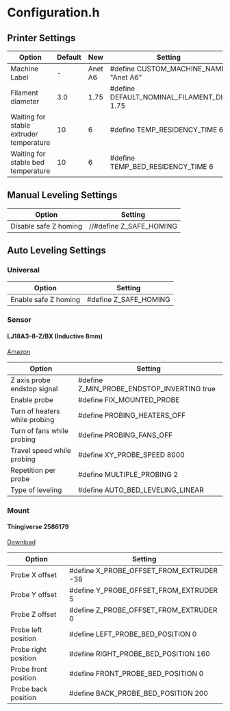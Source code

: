 # Configuration.h

## Printer Settings

Option                                  | Default       | New       | Setting 
--------------------------------------- | ------------- | --------- | -----------
Machine Label                           | -             | Anet A6   | #define CUSTOM_MACHINE_NAME "Anet A6"
Filament diameter                       | 3.0           | 1.75      | #define DEFAULT_NOMINAL_FILAMENT_DIA 1.75
Waiting for stable extruder temperature | 10            | 6         | #define TEMP_RESIDENCY_TIME 6
Waiting for stable bed temperature      | 10            | 6         | #define TEMP_BED_RESIDENCY_TIME 6


## Manual Leveling Settings

Option                                  | Setting 
--------------------------------------- | -----------------------
Disable safe Z homing                   | //#define Z_SAFE_HOMING


## Auto Leveling Settings

### Universal

Option                                  | Setting 
--------------------------------------- | -----------------------
Enable safe Z homing                    | #define Z_SAFE_HOMING

### Sensor

#### LJ18A3-8-Z/BX (Inductive 8mm)

[Amazon](http://amzn.to/2I8QVjB)

Option                                  | Setting 
--------------------------------------- | -----------------------
Z axis probe endstop signal             | #define Z_MIN_PROBE_ENDSTOP_INVERTING true
Enable probe                            | #define FIX_MOUNTED_PROBE
Turn of heaters while probing           | #define PROBING_HEATERS_OFF
Turn of fans while probing              | #define PROBING_FANS_OFF
Travel speed while probing              | #define XY_PROBE_SPEED 8000
Repetition per probe                    | #define MULTIPLE_PROBING 2
Type of leveling                        | #define AUTO_BED_LEVELING_LINEAR


### Mount
 
#### Thingiverse 2586179

[Download](https://www.thingiverse.com/thing:2586179)

Option                                  | Setting 
--------------------------------------- | -----------------------
Probe X offset                          | #define X_PROBE_OFFSET_FROM_EXTRUDER -38
Probe Y offset                          | #define Y_PROBE_OFFSET_FROM_EXTRUDER   5
Probe Z offset                          | #define Z_PROBE_OFFSET_FROM_EXTRUDER   0
Probe left position                     | #define LEFT_PROBE_BED_POSITION 0
Probe right position                    | #define RIGHT_PROBE_BED_POSITION 160
Probe front position                    | #define FRONT_PROBE_BED_POSITION 0
Probe back position                     | #define BACK_PROBE_BED_POSITION 200

